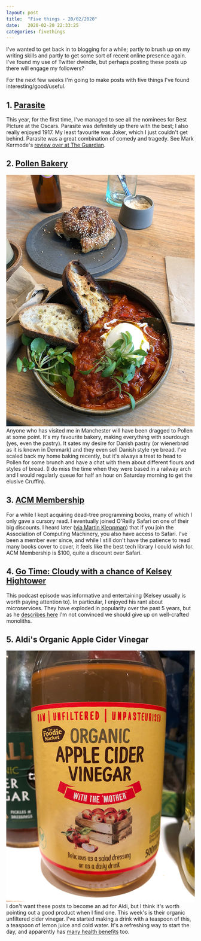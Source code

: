 ```yaml
---
layout: post
title:  "Five things - 20/02/2020"
date:   2020-02-20 22:33:25
categories: fivethings
---
```


I've wanted to get back in to blogging for a while; partly to brush up on my writing skills and partly to get some sort of recent online presence again. I've found my use of Twitter dwindle, but perhaps posting these posts up there will engage my followers?

For the next few weeks I'm going to make posts with five things I've found interesting/good/useful.

## 1. [Parasite](https://www.imdb.com/title/tt6751668/)

This year, for the first time, I've managed to see all the nominees for Best Picture at the Oscars.
Parasite was definitely up there with the best; I also really enjoyed 1917. My least favourite was Joker, which I just couldn't get behind. Parasite was a great combination of comedy and tragedy.
See Mark Kermode's [review over at The Guardian](https://www.theguardian.com/film/2020/feb/09/parasite-review-bong-joon-ho-tragicomic-masterpiece).

## 2. [Pollen Bakery](http://pollenbakery.com)
![Pollen Shakshuka and Tahini pastry](/assets/fivethings/1-pollen.jpg)
Anyone who has visited me in Manchester will have been dragged to Pollen at some point.
It's my favourite bakery, making everything with sourdough (yes, even the pastry). It sates my desire for Danish pastry (or wienerbrød as it is known in Denmark) and they even sell Danish style rye bread.
I've scaled back my home baking recently, but it's always a treat to head to Pollen for some brunch and have a chat with them about different flours and styles of bread. (I do miss the time when they were based in a railway arch and I would regularly queue for half an hour on Saturday morning to get the elusive Cruffin).


## 3. [ACM Membership](https://www.acm.org/membership)
For a while I kept acquiring dead-tree programming books, many of which I only gave a cursory read.
I eventually joined O'Reilly Safari on one of their big discounts. I heard later ([via Martin Kleppman](https://twitter.com/martinkl/status/1083324384947945474?lang=en)) that if you join the Association of Computing Machinery, you also have access to Safari.
I've been a member ever since, and while I still don't have the patience to read many books cover to cover, it feels like the best tech library I could wish for.
ACM Membership is $100, quite a discount over Safari. 

## 4. [Go Time: Cloudy with a chance of Kelsey Hightower](https://changelog.com/gotime/114)
This podcast episode was informative and entertaining (Kelsey usually is worth paying attention to).
In particular, I enjoyed his rant about microservices. They have exploded in popularity over the past 5 years, but as he [describes here](https://changelog.com/gotime/114#transcript-96) I'm not convinced we should give up on well-crafted monoliths.

## 5. Aldi's Organic Apple Cider Vinegar
![Aldi Organic Apple Cider Vinegar](/assets/fivethings/1-aldi-acv.jpg)
I don't want these posts to become an ad for Aldi, but I think it's worth pointing out a good product when I find one.
This week's is their organic unfiltered cider vinegar. I've started making a drink with a teaspoon of this, a teaspoon of lemon juice and cold water. It's a refreshing way to start the day, and apparently has [many health benefits](https://www.healthline.com/nutrition/6-proven-health-benefits-of-apple-cider-vinegar#section4) too.
